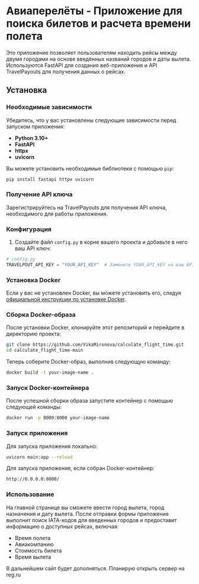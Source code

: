 # Aвиаперелёты - Приложение для поиска билетов и расчета времени полета

Это приложение позволяет пользователям находить рейсы между двумя городами на основе введённых названий городов и даты вылета. Используются FastAPI для создания веб-приложения и API TravelPayouts для получения данных о рейсах.

## Установка

### Необходимые зависимости

Убедитесь, что у вас установлены следующие зависимости перед запуском приложения:

- **Python 3.10+**
- **FastAPI**
- **httpx**
- **uvicorn**

Вы можете установить необходимые библиотеки с помощью `pip`:

```bash
pip install fastapi httpx uvicorn
```

### Получение API ключа

Зарегистрируйтесь на TravelPayouts для получения API ключа, необходимого для работы приложения.


### Конфигурация


1. Создайте файл `config.py` в корне вашего проекта и добавьте в него ваш API ключ:
```python
# config.py
TRAVELPOUT_API_KEY = "YOUR_API_KEY"  # Замените YOUR_API_KEY на ваш API ключ
```

### Установка Docker

Если у вас не установлен Docker, вы можете установить его, следуя [официальной инструкции по установке Docker](https://docs.docker.com/get-docker/).

### Сборка Docker-образа

После установки Docker, клонируйте этот репозиторий и перейдите в директорию проекта:

```bash
git clone https://github.com/VikaMironova/calculate_flight_time.git
cd calculate_flight_time-main
```
Теперь соберите Docker-образ, выполнив следующую команду:

```bash
docker build -t your-image-name .
```

### Запуск Docker-контейнера

После успешной сборки образа запустите контейнер с помощью следующей команды:

```bash
docker run -p 8000:8000 your-image-name
```
### Запуск приложения

Для запуска приложения локально:

```bash
uvicorn main:app --reload
```

Для запуска приложения, если собран Docker-контейнер:

```bash
http://0.0.0.0:8000/
```

### Использование

На главной странице вы сможете ввести город вылета, город назначения и дату вылета. После отправки формы приложение выполнит поиск IATA-кодов для введенных городов и предоставит информацию о доступных рейсах, включая:


- Время полета
- Авиакомпанию
- Стоимость билета
- Время вылета



В дальнейшем сайт будет дополняться. Планирую открыть сервер на reg.ru